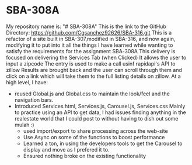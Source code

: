 # SBA-308A
My repository name is: "# SBA-308A"
This is the link to the GitHub Directory: https://github.com/Cgsanchez92626/SBA-316.git
This is a refactor of a site built in SBA-307,modified in SBA-316, and now again, modifying it to put into it all the things
I have learned while wanting to satisfy the requirements for the assignment SBA-308A
This delivery is focused on delivering the Services Tab (when Clicked)
It allows the user to input a zipcode 
The entry is used to make a call usinf rapidapi's API to zillow
Results are brought back and the user can scroll through them and click on a link which will take them to the full listing details on zillow.
At a high level, I have:
- reused Global.js and Global.css to maintain the look/feel and the
navigation bars.
- Introduced Services.html, Services.js, Carousel.js, Services.css
  Mainly to practice using an API to get data, I had issues finding anything in the realestate world that I could post to without having to dish out some mulah :)
  - used import/export to share processing across the web-site
  - Use Async on some of the functions to boost performance
  - Learned a ton, in using the developers tools to get the Carousel to display and move as I prefered it to.
  - Ensured nothing broke on the existing functionality
